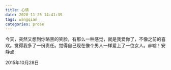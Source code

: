 ```yaml
---
title: 心情
date: 2020-11-25 14:41:39
tags: wangqian
categories: prose
---
```

​		今天，突然又想到你略黑的笑脸，有那么一种感觉，就是我爱你了，不像之前的喜欢。觉得我多了一份责任。觉得自己现在像个男人一样爱上了一位女人。@嘘！安静点

2015年10月28日

